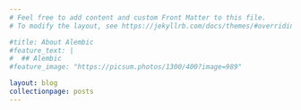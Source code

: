 ```yaml
---
# Feel free to add content and custom Front Matter to this file.
# To modify the layout, see https://jekyllrb.com/docs/themes/#overriding-theme-defaults

#title: About Alembic
#feature_text: |
#  ## Alembic
#feature_image: "https://picsum.photos/1300/400?image=989"

layout: blog
collectionpage: posts
---
```

